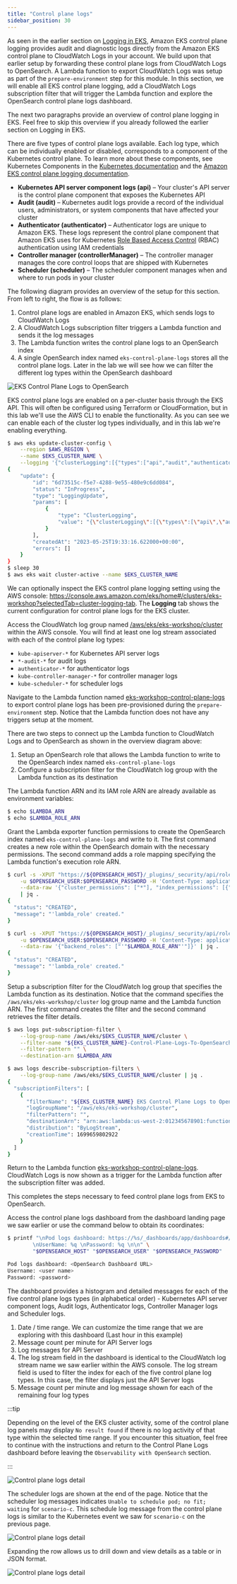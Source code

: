 ```yaml
---
title: "Control plane logs"
sidebar_position: 30
---
```


As seen in the earlier section on [Logging in EKS](https://www.eksworkshop.com/docs/observability/logging/cluster-logging/), Amazon EKS control plane logging provides audit and diagnostic logs directly from the Amazon EKS control plane to CloudWatch Logs in your account. We build upon that earlier setup by forwarding these control plane logs from CloudWatch Logs to OpenSearch. A Lambda function to export CloudWatch Logs was setup as part of the `prepare-environment` step for this module. In this section, we will enable all EKS control plane logging, add a CloudWatch Logs subscription filter that will trigger the Lambda function and explore the OpenSearch control plane logs dashboard.

The next two paragraphs provide an overview of control plane logging in EKS. Feel free to skip this overview if you already followed the earlier section on Logging in EKS.

There are five types of control plane logs available. Each log type, which can be individually enabled or disabled, corresponds to a component of the Kubernetes control plane. To learn more about these components, see Kubernetes Components in the [Kubernetes documentation](https://kubernetes.io/docs/concepts/overview/components/) and the [Amazon EKS control plane logging documentation](https://docs.aws.amazon.com/eks/latest/userguide/control-plane-logs.html).

- **Kubernetes API server component logs (api)** – Your cluster's API server is the control plane component that exposes the Kubernetes API
- **Audit (audit)** – Kubernetes audit logs provide a record of the individual users, administrators, or system components that have affected your cluster
- **Authenticator (authenticator)** – Authenticator logs are unique to Amazon EKS. These logs represent the control plane component that Amazon EKS uses for Kubernetes [Role Based Access Control](https://kubernetes.io/docs/reference/access-authn-authz/rbac/) (RBAC) authentication using IAM credentials
- **Controller manager (controllerManager)** – The controller manager manages the core control loops that are shipped with Kubernetes
- **Scheduler (scheduler)** – The scheduler component manages when and where to run pods in your cluster

The following diagram provides an overview of the setup for this section. From left to right, the flow is as follows:

1. Control plane logs are enabled in Amazon EKS, which sends logs to CloudWatch Logs
2. A CloudWatch Logs subscription filter triggers a Lambda function and sends it the log messages
3. The Lambda function writes the control plane logs to an OpenSearch index
4. A single OpenSearch index named `eks-control-plane-logs` stores all the control plane logs. Later in the lab we will see how we can filter the different log types within the OpenSearch dashboard

![EKS Control Plane Logs to OpenSearch](./assets/eks-control-plane-logs-overview.svg)

EKS control plane logs are enabled on a per-cluster basis through the EKS API. This will often be configured using Terraform or CloudFormation, but in this lab we'll use the AWS CLI to enable the functionality. As you can see we can enable each of the cluster log types individually, and in this lab we're enabling everything.

```bash hook=cluster-logging
$ aws eks update-cluster-config \
    --region $AWS_REGION \
    --name $EKS_CLUSTER_NAME \
    --logging '{"clusterLogging":[{"types":["api","audit","authenticator","controllerManager","scheduler"],"enabled":true}]}'
{
    "update": {
        "id": "6d73515c-f5e7-4288-9e55-480e9c6dd084",
        "status": "InProgress",
        "type": "LoggingUpdate",
        "params": [
            {
                "type": "ClusterLogging",
                "value": "{\"clusterLogging\":[{\"types\":[\"api\",\"audit\",\"authenticator\",\"controllerManager\",\"scheduler\"],\"enabled\":true}]}"
            }
        ],
        "createdAt": "2023-05-25T19:33:16.622000+00:00",
        "errors": []
    }
}
$ sleep 30
$ aws eks wait cluster-active --name $EKS_CLUSTER_NAME
```

We can optionally inspect the EKS control plane logging setting using the AWS console: https://console.aws.amazon.com/eks/home#/clusters/eks-workshop?selectedTab=cluster-logging-tab. The **Logging** tab shows the current configuration for control plane logs for the EKS cluster.

Access the CloudWatch log group named [/aws/eks/eks-workshop/cluster](https://console.aws.amazon.com/cloudwatch/home#logsV2:log-groups/log-group/$252Faws$252Feks$252Feks-workshop$252Fcluster) within the AWS console. You will find at least one log stream associated with each of the control plane log types:

- `kube-apiserver-*` for Kubernetes API server logs
- `*-audit-*` for audit logs
- `authenticator-*` for authenticator logs
- `kube-controller-manager-*` for controller manager logs
- `kube-scheduler-*` for scheduler logs

Navigate to the Lambda function named [eks-workshop-control-plane-logs](https://console.aws.amazon.com/lambda/home#/functions/eks-workshop-control-plane-logs) to export control plane logs has been pre-provisioned during the `prepare-environment` step. Notice that the Lambda function does not have any triggers setup at the moment.

There are two steps to connect up the Lambda function to CloudWatch Logs and to OpenSearch as shown in the overview diagram above:

1. Setup an OpenSearch role that allows the Lambda function to write to the OpenSearch index named `eks-control-plane-logs`
2. Configure a subscription filter for the CloudWatch log group with the Lambda function as its destination

The Lambda function ARN and its IAM role ARN are already available as environment variables:

```bash
$ echo $LAMBDA_ARN
$ echo $LAMBDA_ROLE_ARN
```

Grant the Lambda exporter function permissions to create the OpenSearch index named `eks-control-plane-logs` and write to it. The first command creates a new role within the OpenSearch domain with the necessary permissions. The second command adds a role mapping specifying the Lambda function's execution role ARN.

```bash
$ curl -s -XPUT "https://${OPENSEARCH_HOST}/_plugins/_security/api/roles/lambda_role" \
    -u $OPENSEARCH_USER:$OPENSEARCH_PASSWORD -H 'Content-Type: application/json' \
    --data-raw '{"cluster_permissions": ["*"], "index_permissions": [{"index_patterns": ["eks-control-plane-logs*"], "allowed_actions": ["*"]}]}' \
    | jq .
{
  "status": "CREATED",
  "message": "'lambda_role' created."
}

$ curl -s -XPUT "https://${OPENSEARCH_HOST}/_plugins/_security/api/rolesmapping/lambda_role" \
    -u $OPENSEARCH_USER:$OPENSEARCH_PASSWORD -H 'Content-Type: application/json' \
    --data-raw '{"backend_roles": ["'"$LAMBDA_ROLE_ARN"'"]}' | jq .
{
  "status": "CREATED",
  "message": "'lambda_role' created."
}
```

Setup a subscription filter for the CloudWatch log group that specifies the Lambda function as its destination. Notice that the command specifies the `/aws/eks/eks-workshop/cluster` log group name and the Lambda function ARN. The first command creates the filter and the second command retrieves the filter details.

```bash
$ aws logs put-subscription-filter \
    --log-group-name /aws/eks/$EKS_CLUSTER_NAME/cluster \
    --filter-name "${EKS_CLUSTER_NAME}-Control-Plane-Logs-To-OpenSearch" \
    --filter-pattern "" \
    --destination-arn $LAMBDA_ARN

$ aws logs describe-subscription-filters \
    --log-group-name /aws/eks/$EKS_CLUSTER_NAME/cluster | jq .
{
  "subscriptionFilters": [
    {
      "filterName": "${EKS_CLUSTER_NAME} EKS Control Plane Logs to OpenSearch",
      "logGroupName": "/aws/eks/eks-workshop/cluster",
      "filterPattern": "",
      "destinationArn": "arn:aws:lambda:us-west-2:012345678901:function:control-plane-logs",
      "distribution": "ByLogStream",
      "creationTime": 1699659802922
    }
  ]
}
```

Return to the Lambda function [eks-workshop-control-plane-logs](https://console.aws.amazon.com/lambda/home#/functions/eks-workshop-control-plane-logs). CloudWatch Logs is now shown as a trigger for the Lambda function after the subscription filter was added.

This completes the steps necessary to feed control plane logs from EKS to OpenSearch.

Access the control plane logs dashboard from the dashboard landing page we saw earlier or use the command below to obtain its coordinates:

```bash
$ printf "\nPod logs dashboard: https://%s/_dashboards/app/dashboards#/view/1a1c3a70-831a-11ee-8baf-a5d5c77ada98 \
        \nUserName: %q \nPassword: %q \n\n" \
        "$OPENSEARCH_HOST" "$OPENSEARCH_USER" "$OPENSEARCH_PASSWORD"

Pod logs dashboard: <OpenSearch Dashboard URL>
Username: <user name>
Password: <password>
```

The dashboard provides a histogram and detailed messages for each of the five control plane logs types (in alphabetical order) - Kubernetes API server component logs, Audit logs, Authenticator logs, Controller Manager logs and Scheduler logs.

1. Date / time range. We can customize the time range that we are exploring with this dashboard (Last hour in this example)
2. Message count per minute for API Server logs
3. Log messages for API Server
4. The log stream field in the dashboard is identical to the CloudWatch log stream name we saw earlier within the AWS console. The log stream field is used to filter the index for each of the five control plane log types. In this case, the filter displays just the API Server logs
5. Message count per minute and log message shown for each of the remaining four log types

:::tip

Depending on the level of the EKS cluster activity, some of the control plane log panels may display `No result found` if there is no log activity of that type within the selected time range. If you encounter this situation, feel free to continue with the instructions and return to the Control Plane Logs dashboard before leaving the `Observability with OpenSearch` section.

:::

![Control plane logs detail](./assets/eks-control-plane-logs-dashboard.png)

The scheduler logs are shown at the end of the page. Notice that the scheduler log messages indicates `Unable to schedule pod; no fit; waiting` for `scenario-c`. This schedule log message from the control plane logs is similar to the Kubernetes event we saw for `scenario-c` on the previous page.

![Control plane logs detail](./assets/eks-control-plane-logs-scheduler.png)

Expanding the row allows us to drill down and view details as a table or in JSON format.

![Control plane logs detail](./assets/eks-control-plane-logs-detail.png)
